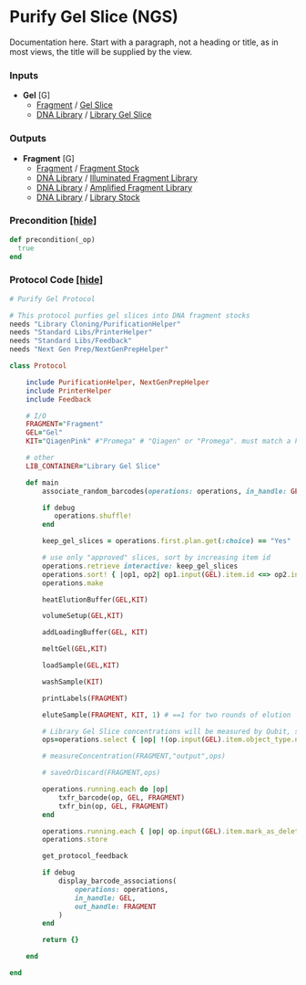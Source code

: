 # Purify Gel Slice (NGS)

Documentation here. Start with a paragraph, not a heading or title, as in most views, the title will be supplied by the view.
### Inputs


- **Gel** [G]  
  - <a href='#' onclick='easy_select("Sample Types", "Fragment")'>Fragment</a> / <a href='#' onclick='easy_select("Containers", "Gel Slice")'>Gel Slice</a>
  - <a href='#' onclick='easy_select("Sample Types", "DNA Library")'>DNA Library</a> / <a href='#' onclick='easy_select("Containers", "Library Gel Slice")'>Library Gel Slice</a>



### Outputs


- **Fragment** [G]  
  - <a href='#' onclick='easy_select("Sample Types", "Fragment")'>Fragment</a> / <a href='#' onclick='easy_select("Containers", "Fragment Stock")'>Fragment Stock</a>
  - <a href='#' onclick='easy_select("Sample Types", "DNA Library")'>DNA Library</a> / <a href='#' onclick='easy_select("Containers", "Illuminated Fragment Library")'>Illuminated Fragment Library</a>
  - <a href='#' onclick='easy_select("Sample Types", "DNA Library")'>DNA Library</a> / <a href='#' onclick='easy_select("Containers", "Amplified Fragment Library")'>Amplified Fragment Library</a>
  - <a href='#' onclick='easy_select("Sample Types", "DNA Library")'>DNA Library</a> / <a href='#' onclick='easy_select("Containers", "Library Stock")'>Library Stock</a>

### Precondition <a href='#' id='precondition'>[hide]</a>
```ruby
def precondition(_op)
  true
end
```

### Protocol Code <a href='#' id='protocol'>[hide]</a>
```ruby
# Purify Gel Protocol

# This protocol purfies gel slices into DNA fragment stocks
needs "Library Cloning/PurificationHelper"
needs "Standard Libs/PrinterHelper"
needs "Standard Libs/Feedback"
needs "Next Gen Prep/NextGenPrepHelper"

class Protocol

    include PurificationHelper, NextGenPrepHelper
    include PrinterHelper
    include Feedback

    # I/O
    FRAGMENT="Fragment"
    GEL="Gel"
    KIT="QiagenPink" #"Promega" # "Qiagen" or "Promega". must match a key in KIT_SETTINGS hash in Library Cloning/PurificationHelper.

    # other
    LIB_CONTAINER="Library Gel Slice"

    def main
        associate_random_barcodes(operations: operations, in_handle: GEL) if debug

        if debug
           operations.shuffle!
        end

        keep_gel_slices = operations.first.plan.get(:choice) == "Yes"

        # use only "approved" slices, sort by increasing item id
        operations.retrieve interactive: keep_gel_slices
        operations.sort! { |op1, op2| op1.input(GEL).item.id <=> op2.input(GEL).item.id }
        operations.make

        heatElutionBuffer(GEL,KIT)

        volumeSetup(GEL,KIT)

        addLoadingBuffer(GEL, KIT)

        meltGel(GEL,KIT)

        loadSample(GEL,KIT)

        washSample(KIT)

        printLabels(FRAGMENT)

        eluteSample(FRAGMENT, KIT, 1) # ==1 for two rounds of elution

        # Library Gel Slice concentrations will be measured by Qubit, so don't waste material here
        ops=operations.select { |op| !(op.input(GEL).item.object_type.name == LIB_CONTAINER) }

        # measureConcentration(FRAGMENT,"output",ops)

        # saveOrDiscard(FRAGMENT,ops)

        operations.running.each do |op|
            txfr_barcode(op, GEL, FRAGMENT)
            txfr_bin(op, GEL, FRAGMENT)
        end

        operations.running.each { |op| op.input(GEL).item.mark_as_deleted }
        operations.store

        get_protocol_feedback

        if debug
            display_barcode_associations(
                operations: operations,
                in_handle: GEL,
                out_handle: FRAGMENT
            )
        end

        return {}

    end

end

```
